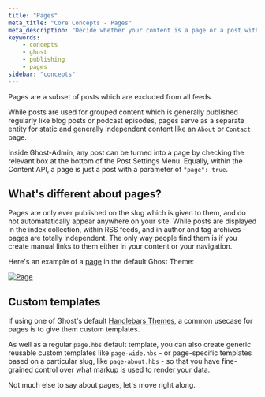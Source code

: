 ```yaml
---
title: "Pages"
meta_title: "Core Concepts - Pages"
meta_description: "Decide whether your content is a page or a post with one click - Learn more about static content with Ghost!"
keywords:
    - concepts
    - ghost
    - publishing
    - pages
sidebar: "concepts"
---
```


Pages are a subset of posts which are excluded from all feeds.

While posts are used for grouped content which is generally published regularly like blog posts or podcast episodes, pages serve as a separate entity for static and generally independent content like an `About` or `Contact` page.

Inside Ghost-Admin, any post can be turned into a page by checking the relevant box at the bottom of the Post Settings Menu. Equally, within the Content API, a page is just a post with a parameter of `"page": true`.


## What's different about pages?

Pages are only ever published on the slug which is given to them, and do not automatatically appear anywhere on your site. While posts are displayed in the index collection, within RSS feeds, and in author and tag archives - pages are totally independent. The only way people find them is if you create manual links to them either in your content or your navigation.

Here's an example of a [page](https://demo.ghost.io/about/) in the default Ghost Theme:

[![Page](/images/concepts/page.jpg)](https://demo.ghost.io/about/)


## Custom templates

If using one of Ghost's default [Handlebars Themes](/api/handlebars-themes/), a common usecase for pages is to give them custom templates.

As well as a regular `page.hbs` default template, you can also create generic reusable custom templates like `page-wide.hbs` - or page-specific templates based on a particular slug, like `page-about.hbs` - so that you have fine-grained control over what markup is used to render your data.

Not much else to say about pages, let's move right along.
